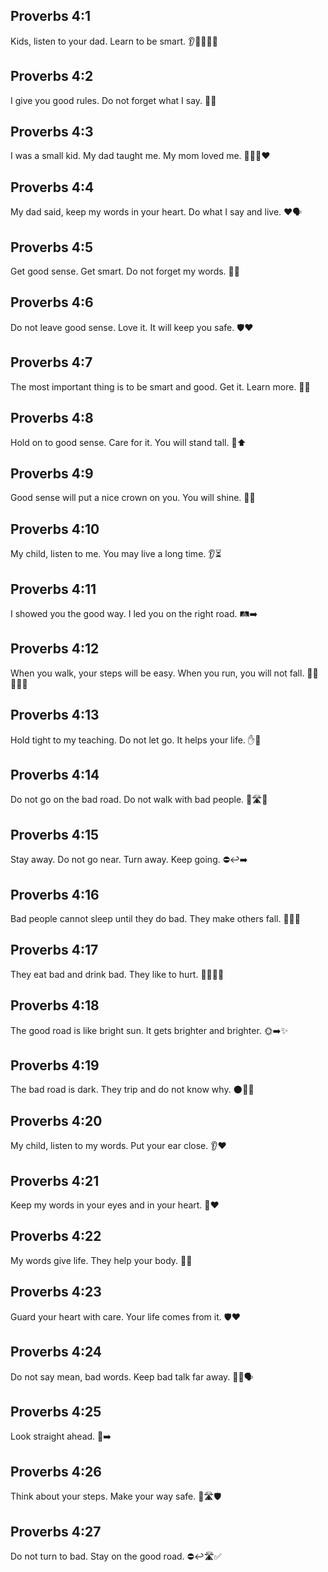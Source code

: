 ## Proverbs 4:1
Kids, listen to your dad. Learn to be smart. 👂👨‍👧‍👦📘
## Proverbs 4:2
I give you good rules. Do not forget what I say. 📜✅
## Proverbs 4:3
I was a small kid. My dad taught me. My mom loved me. 👶👨‍👦❤️
## Proverbs 4:4
My dad said, keep my words in your heart. Do what I say and live. ❤️🗣️
## Proverbs 4:5
Get good sense. Get smart. Do not forget my words. 🧠📖
## Proverbs 4:6
Do not leave good sense. Love it. It will keep you safe. 🛡️❤️
## Proverbs 4:7
The most important thing is to be smart and good. Get it. Learn more. 🌟🧠
## Proverbs 4:8
Hold on to good sense. Care for it. You will stand tall. 🤝⬆️
## Proverbs 4:9
Good sense will put a nice crown on you. You will shine. 👑✨
## Proverbs 4:10
My child, listen to me. You may live a long time. 👂⏳
## Proverbs 4:11
I showed you the good way. I led you on the right road. 🛤️➡️
## Proverbs 4:12
When you walk, your steps will be easy. When you run, you will not fall. 🚶‍♂️🏃‍♀️🙂
## Proverbs 4:13
Hold tight to my teaching. Do not let go. It helps your life. ✋📘
## Proverbs 4:14
Do not go on the bad road. Do not walk with bad people. 🚫🛣️🚫
## Proverbs 4:15
Stay away. Do not go near. Turn away. Keep going. ⛔↩️➡️
## Proverbs 4:16
Bad people cannot sleep until they do bad. They make others fall. 🌙❌😈
## Proverbs 4:17
They eat bad and drink bad. They like to hurt. 🍞❌🥤❌
## Proverbs 4:18
The good road is like bright sun. It gets brighter and brighter. 🌞➡️✨
## Proverbs 4:19
The bad road is dark. They trip and do not know why. 🌑🙈🤕
## Proverbs 4:20
My child, listen to my words. Put your ear close. 👂❤️
## Proverbs 4:21
Keep my words in your eyes and in your heart. 👀❤️
## Proverbs 4:22
My words give life. They help your body. 🌱💪
## Proverbs 4:23
Guard your heart with care. Your life comes from it. 🛡️❤️
## Proverbs 4:24
Do not say mean, bad words. Keep bad talk far away. 🚫😡🗣️
## Proverbs 4:25
Look straight ahead. 👀➡️
## Proverbs 4:26
Think about your steps. Make your way safe. 🦶🛣️🛡️
## Proverbs 4:27
Do not turn to bad. Stay on the good road. ⛔↩️🛣️✅

